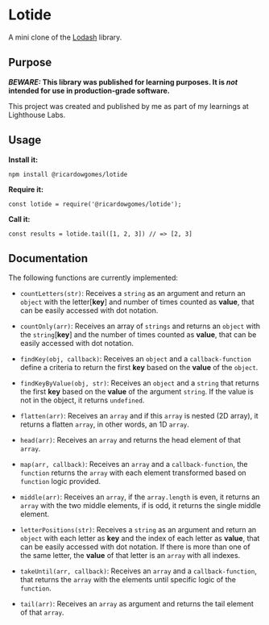 # Lotide

A mini clone of the [Lodash](https://lodash.com) library.

## Purpose

**_BEWARE:_ This library was published for learning purposes. It is _not_ intended for use in production-grade software.**

This project was created and published by me as part of my learnings at Lighthouse Labs.

## Usage

**Install it:**

`npm install @ricardowgomes/lotide`

**Require it:**

`const lotide = require('@ricardowgomes/lotide');`

**Call it:**

`const results = lotide.tail([1, 2, 3]) // => [2, 3]`

## Documentation

The following functions are currently implemented:

- `countLetters(str)`: Receives a `string` as an argument and return an `object` with the letter[**key**] and number of times counted as **value**, that can be easily accessed with dot notation.

- `countOnly(arr)`: Receives an array of `strings` and returns an `object` with the `string`[**key**] and the number of times counted as **value**, that can be easily accessed with dot notation.

- `findKey(obj, callback)`: Receives an `object` and a `callback-function` define a criteria to return the first **key** based on the **value** of the `object`.

- `findKeyByValue(obj, str)`: Receives an `object` and a `string` that returns the first **key** based on the **value** of the argument `string`. If the value is not in the object, it returns `undefined`.

- `flatten(arr)`: Receives an `array` and if this `array` is nested (2D array), it returns a flatten `array`, in other words, an 1D `array`.

- `head(arr)`: Receives an `array` and returns the head element of that `array`.

- `map(arr, callback)`: Receives an `array` and a `callback-function`, the `function` returns the `array` with each element transformed based on `function` logic provided.

- `middle(arr)`: Receives an `array`, if the `array.length` is even, it returns an `array` with the two middle elements, if is odd, it returns the single middle element.

- `letterPositions(str)`: Receives a `string` as an argument and return an `object` with each letter as **key** and the index of each letter as **value**, that can be easily accessed with dot notation. If there is more than one of the same letter, the **value** of that letter is an `array` with all indexes.

- `takeUntil(arr, callback)`: Receives an `array` and a `callback-function`, that returns the `array` with the elements until specific logic of the `function`.

- `tail(arr)`: Receives an `array` as argument and returns the tail element of that `array`.
